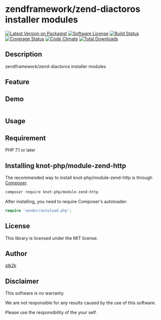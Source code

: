 zendframework/zend-diactoros installer modules
=======================

[![Latest Version on Packagist](https://img.shields.io/packagist/v/knot-php/module-zend-http.svg?style=flat-square)](https://packagist.org/packages/knot-php/module-zend-http)
[![Software License](https://img.shields.io/badge/license-MIT-brightgreen.svg?style=flat-square)](LICENSE.md)
[![Build Status](https://travis-ci.org/knot-php/module-zend-http.svg?branch=master)](https://travis-ci.org/knot-php/module-zend-http)
[![Coverage Status](https://coveralls.io/repos/github/knot-php/module-zend-http/badge.svg?branch=master)](https://coveralls.io/github/knot-php/module-zend-http?branch=master)
[![Code Climate](https://codeclimate.com/github/knot-php/module-zend-http/badges/gpa.svg)](https://codeclimate.com/github/knot-php/module-zend-http)
[![Total Downloads](https://img.shields.io/packagist/dt/knot-php/module-zend-http.svg?style=flat-square)](https://packagist.org/packages/knot-php/module-zend-http)

## Description

zendframework/zend-diactoros installer modules


## Feature

## Demo

```php

```

## Usage

## Requirement

PHP 7.1 or later

## Installing knot-php/module-zend-http

The recommended way to install knot-php/module-zend-http is through
[Composer](http://getcomposer.org).

```bash
composer require knot-php/module-zend-http
```

After installing, you need to require Composer's autoloader:

```php
require 'vendor/autoload.php';
```

## License
This library is licensed under the MIT license.

## Author

[stk2k](https://github.com/stk2k)

## Disclaimer

This software is no warranty.

We are not responsible for any results caused by the use of this software.

Please use the responsibility of the your self.


